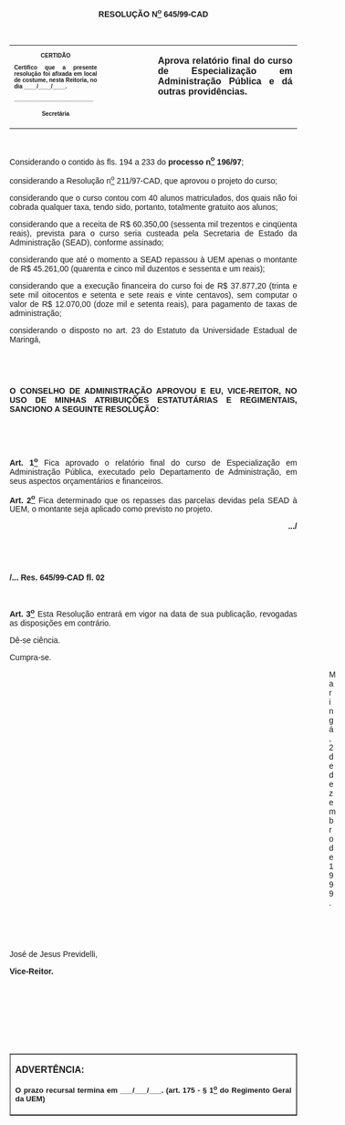 <BODY>

<B><FONT FACE="Arial"><P ALIGN="CENTER"></P>
<P ALIGN="CENTER">RESOLU&Ccedil;&Atilde;O  N<U><SUP>o</U></SUP> 645/99-CAD</P>
<P ALIGN="JUSTIFY"></P>
<P ALIGN="JUSTIFY">&nbsp;</P></B></FONT>
<TABLE CELLSPACING=0 BORDER=0 CELLPADDING=7 WIDTH=621>
<TR><TD WIDTH="32%" VALIGN="TOP">
<B><FONT FACE="Arial" SIZE=1><P ALIGN="CENTER">CERTID&Atilde;O</P>
<P ALIGN="JUSTIFY">   Certifico que a presente resolu&ccedil;&atilde;o foi afixada em local de costume, nesta Reitoria, no dia ____/____/____.</P>
<P ALIGN="JUSTIFY"></P>
<P ALIGN="JUSTIFY">_________________________</P>
<P ALIGN="CENTER">Secret&aacute;ria</B></FONT></TD>
<TD WIDTH="18%" VALIGN="TOP">&nbsp;</TD>
<TD WIDTH="50%" VALIGN="TOP">
<B><FONT FACE="Arial"><P ALIGN="JUSTIFY">Aprova relat&oacute;rio final do curso de Especializa&ccedil;&atilde;o em Administra&ccedil;&atilde;o P&uacute;blica e d&aacute; outras provid&ecirc;ncias.</B></FONT></TD>
</TR>
</TABLE>

<FONT FACE="Arial"><P ALIGN="JUSTIFY"></P>
<P ALIGN="JUSTIFY">&nbsp;</P>
<P ALIGN="JUSTIFY">&#9;Considerando o contido &agrave;s fls. 194 a 233 do <B>processo n<U><SUP>o</U></SUP> 196/97</B>;</P>
<P ALIGN="JUSTIFY">&#9;considerando a Resolu&ccedil;&atilde;o n<U><SUP>o</U></SUP> 211/97-CAD, que aprovou o projeto do curso;</P>
<P ALIGN="JUSTIFY">&#9;considerando que o curso contou com 40 alunos matriculados, dos quais n&atilde;o foi cobrada qualquer taxa, tendo sido, portanto, totalmente gratuito aos alunos;</P>
<P ALIGN="JUSTIFY">&#9;considerando que a receita de R$ 60.350,00 (sessenta mil trezentos e cinq&uuml;enta reais), prevista para o curso seria custeada pela Secretaria de Estado da Administra&ccedil;&atilde;o (SEAD), conforme assinado;</P>
<P ALIGN="JUSTIFY">&#9;considerando que at&eacute; o momento a SEAD repassou &agrave; UEM apenas o montante de R$ 45.261,00 (quarenta e cinco mil duzentos e sessenta e um reais);</P>
<P ALIGN="JUSTIFY">&#9;considerando que a execu&ccedil;&atilde;o financeira do curso foi de R$ 37.877,20 (trinta e sete mil oitocentos e setenta e sete reais e vinte centavos), sem computar o valor de R$ 12.070,00 (doze mil e setenta reais), para pagamento de taxas de administra&ccedil;&atilde;o;</P>
<P ALIGN="JUSTIFY">&#9;considerando o disposto no art. 23 do Estatuto da Universidade Estadual de Maring&aacute;,</P>
<B><P ALIGN="JUSTIFY"></P>
<P ALIGN="JUSTIFY">&nbsp;</P>
<P ALIGN="JUSTIFY">&nbsp;</P>
<P ALIGN="JUSTIFY">O CONSELHO DE ADMINISTRA&Ccedil;&Atilde;O APROVOU E EU, VICE-REITOR, NO USO DE MINHAS ATRIBUI&Ccedil;&Otilde;ES ESTATUT&Aacute;RIAS E REGIMENTAIS, SANCIONO A SEGUINTE RESOLU&Ccedil;&Atilde;O:</P>
<P ALIGN="JUSTIFY"></P>
<P ALIGN="JUSTIFY">&nbsp;</P>
<P ALIGN="JUSTIFY">&nbsp;</P>
<P ALIGN="JUSTIFY">&#9;Art. 1<U><SUP>o</U></SUP> </B>Fica aprovado o relat&oacute;rio final do curso de Especializa&ccedil;&atilde;o em Administra&ccedil;&atilde;o P&uacute;blica, executado pelo Departamento de Administra&ccedil;&atilde;o, em seus aspectos or&ccedil;ament&aacute;rios e financeiros.</P>
<B><P ALIGN="JUSTIFY">Art. 2<U><SUP>o</U></SUP> </B>Fica determinado que os repasses das parcelas devidas pela SEAD &agrave; UEM, o montante seja aplicado como previsto no projeto.</P>
<B><P ALIGN="JUSTIFY"></P>
<P ALIGN="RIGHT">.../</P>
<P ALIGN="JUSTIFY"></P>
<P ALIGN="JUSTIFY">&nbsp;</P>
<P ALIGN="JUSTIFY">&nbsp;</P>
<P ALIGN="JUSTIFY">/... Res. 645/99-CAD&#9;&#9;&#9;&#9;&#9;&#9;&#9;&#9;       fl. 02</P>
<P ALIGN="JUSTIFY"></P>
<P ALIGN="JUSTIFY">&nbsp;</P>
<P ALIGN="JUSTIFY"> Art. 3<U><SUP>o</U></SUP> </B>Esta Resolu&ccedil;&atilde;o entrar&aacute; em vigor na data de sua publica&ccedil;&atilde;o, revogadas as disposi&ccedil;&otilde;es em contr&aacute;rio.</P>
<P ALIGN="JUSTIFY">D&ecirc;-se ci&ecirc;ncia.</P>
<P ALIGN="JUSTIFY">Cumpra-se.</P>
<P ALIGN="JUSTIFY"></P><DIR>
<DIR>
<DIR>
<DIR>
<DIR>
<DIR>
<DIR>
<DIR>
<DIR>
<DIR>
<DIR>
<DIR>
<DIR>
<DIR>

<P ALIGN="JUSTIFY">Maring&aacute;, 2 de dezembro de 1999.</P>
<P ALIGN="JUSTIFY"></P>
<P ALIGN="JUSTIFY">&nbsp;</P>
<P ALIGN="JUSTIFY">&nbsp;</P></DIR>
</DIR>
</DIR>
</DIR>
</DIR>
</DIR>
</DIR>
</DIR>
</DIR>
</DIR>
</DIR>
</DIR>
</DIR>
</DIR>

<P ALIGN="JUSTIFY">&#9;&#9;&#9;&#9;&#9;&#9;&#9;Jos&eacute; de Jesus Previdelli,</P>
<P ALIGN="JUSTIFY">&#9;&#9;&#9;&#9;&#9;&#9;&#9;<B>Vice-Reitor.</P>
<P ALIGN="JUSTIFY"></P>
<P ALIGN="JUSTIFY">&nbsp;</P>
<P ALIGN="JUSTIFY">&nbsp;</P>
<P ALIGN="JUSTIFY">&nbsp;</P>
<P ALIGN="JUSTIFY">&nbsp;</P></B></FONT>
<TABLE BORDER CELLSPACING=1 CELLPADDING=4 WIDTH=212>
<TR><TD VALIGN="TOP">
<B><FONT FACE="Arial"><P> ADVERT&Ecirc;NCIA:</P>
</FONT><FONT FACE="Arial" SIZE=2><P ALIGN="JUSTIFY">O prazo recursal termina em ___/___/___. (art. 175 - § 1<U><SUP>o</U></SUP> do Regimento Geral da UEM)</B></FONT></TD>
</TR>
</TABLE>

<FONT SIZE=2><P ALIGN="JUSTIFY"></P></FONT></BODY>
